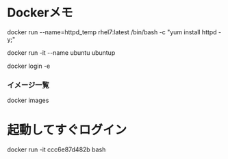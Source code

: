 # Dockerメモ

docker run --name=httpd_temp rhel7:latest /bin/bash -c "yum install httpd -y;"

docker run -it --name ubuntu ubuntup

docker login -e

### イメージ一覧
docker images

# 起動してすぐログイン
docker run -it ccc6e87d482b bash
